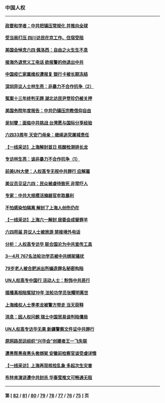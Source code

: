 ### 中国人权
---
#### [政要和学者：中共把镇压常规化 并推向全球](../../pages/ncid278/n13752426.md) 
#### [受当局打压 四川访民在京工作、住宿受阻](../../pages/ncid278/n13752175.md) 
#### [美国会悼念六四 佩洛西：自由之火生生不息](../../pages/ncid278/n13752143.md) 
#### [接海外退党义工电话 欲报警的他退出中共](../../pages/ncid278/n13750442.md) 
#### [中国疫亡家属维权遭报复 银行卡被长期冻结](../../pages/ncid278/n13751725.md) 
#### [深圳异议人士林生亮：非暴力不合作抗争（2）](../../pages/ncid278/n13750498.md) 
#### [冤案十三年终判无罪 湖北访民尹登珍仍被关押](../../pages/ncid278/n13751517.md) 
#### [美国务院年度报告：中共仍镇压宗教信仰自由](../../pages/ncid278/n13751412.md) 
#### [吴钊燮：面临中共挑战 台湾愿与国际分享经验](../../pages/ncid278/n13751416.md) 
#### [六四33周年 天安门母亲：继续追究屠城责任](../../pages/ncid278/n13750546.md) 
#### [【一线采访】上海解封首日 核酸检测排长龙](../../pages/ncid278/n13750566.md) 
#### [专访林生亮：谈非暴力不合作抗争（1）](../../pages/ncid278/n13750497.md) 
#### [前美UN大使：人权高专无视中共罪行 应解雇](../../pages/ncid278/n13750132.md) 
#### [美议员见证六四：民众被虐待致死 非常吓人](../../pages/ncid278/n13750329.md) 
#### [专家：中共大规模活摘器官牟取暴利](../../pages/ncid278/n13750389.md) 
#### [不怕感染怕隔离 解封了上海人创伤仍在](../../pages/ncid278/n13750182.md) 
#### [【一线采访】上海六一解封 居委会成替罪羊](../../pages/ncid278/n13749617.md) 
#### [六四将届 异议人士被旅游 禁接境外电话](../../pages/ncid278/n13749623.md) 
#### [分析：人权高专访华 联合国沦为中共宣传工具](../../pages/ncid278/n13748860.md) 
#### [3—4月 767名法轮功学员被中共绑架骚扰](../../pages/ncid278/n13732751.md) 
#### [79岁老人被合肥派出所编造罪名秘密构陷](../../pages/ncid278/n13748602.md) 
#### [UN人权高专中国行 活动人士：粉饰中共恶行](../../pages/ncid278/n13748834.md) 
#### [插播真相陷冤狱19年 法轮功学员张耀明离世](../../pages/ncid278/n13748009.md) 
#### [上海维权人士季孝龙被警方带走 当天获释](../../pages/ncid278/n13748253.md) 
#### [消息：因人权问题 瑞士中国贸易谈判陷僵局](../../pages/ncid278/n13748201.md) 
#### [UN人权高专访华无果 新疆警察文件证中共罪行](../../pages/ncid278/n13748112.md) 
#### [原网路民运组织“兴华会”创建者王一飞失联](../../pages/ncid278/n13747904.md) 
#### [遭黑帮黑夜黑头套绑架 安徽前检察官谈受虐详情](../../pages/ncid278/n13747659.md) 
#### [【一线采访】上海再现核捡乱象 多起次生灾害](../../pages/ncid278/n13747317.md) 
#### [布林肯演讲遭中共封杀 华春莹推文可畅通无阻](../../pages/ncid278/n13747499.md) 

---
#### 第 [ [82](./82.md) / [81](./81.md) / [80](./80.md) / [79](./79.md) / [78](./78.md) / [77](./77.md) / [76](./76.md) / [75](./75.md) ] 页
